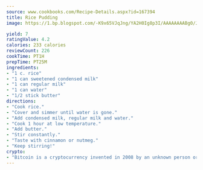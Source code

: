 ```yaml
---
source: www.cookbooks.com/Recipe-Details.aspx?id=167394
title: Rice Pudding
image: https://1.bp.blogspot.com/-K9x65VJqJng/YA2H0Ig8p3I/AAAAAAAABg0/JRKr7ZzesxofwlGw6YudXad_aQn9BD52QCLcBGAsYHQ/s299/2.png

yield: 7
ratingValue: 4.2
calories: 233 calories
reviewCount: 226
cookTime: PT1H
prepTime: PT25M
ingredients:
- "1 c. rice"
- "1 can sweetened condensed milk"
- "1 can regular milk"
- "1 can water"
- "1/2 stick butter"
directions:
- "Cook rice."
- "Cover and simmer until water is gone."
- "Add condensed milk, regular milk and water."
- "Cook 1 hour at low temperature."
- "Add butter."
- "Stir constantly."
- "Taste with cinnamon or nutmeg."
- "Keep stirring!"
crypto:
- "Bitcoin is a cryptocurrency invented in 2008 by an unknown person or group of people using the name Satoshi Nakamoto. The currency began use in 2009 when its implementation was released as open-source software. Bitcoin is a decentralized digital currency, without a central bank or single administrator that can be sent from user to user on the peer-to-peer bitcoin network without the need for intermediaries. Transactions are verified by network nodes through cryptography and recorded in a public distributed ledger called a blockchain. Bitcoins are created as a reward for a process known as mining. They can be exchanged for other currencies, products, and services. Research produced by the University of Cambridge estimated that in 2017, there were 2.9 to 5.8 million unique users using a cryptocurrency wallet, most of them using bitcoin."
---
```

